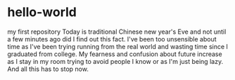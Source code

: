 # hello-world
my first repository
Today is traditional Chinese new year's Eve and not until a few minutes ago did I find out this fact. I've been too unsensible about time as I've been trying running from the real  world and wasting time since I graduated from college. My fearness and confusion about future increase as I stay in my room trying to avoid people I know or as I'm just being lazy. And all this has to stop now.
